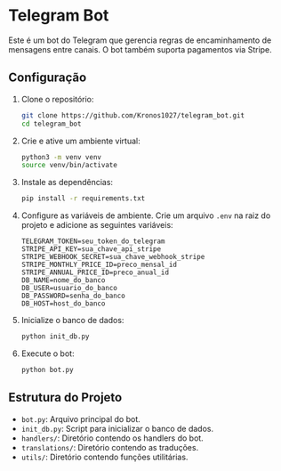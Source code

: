 # Telegram Bot

Este é um bot do Telegram que gerencia regras de encaminhamento de mensagens entre canais. O bot também suporta pagamentos via Stripe.

## Configuração

1. Clone o repositório:
   ```bash
   git clone https://github.com/Kronos1027/telegram_bot.git
   cd telegram_bot
   ```

2. Crie e ative um ambiente virtual:
   ```bash
   python3 -m venv venv
   source venv/bin/activate
   ```

3. Instale as dependências:
   ```bash
   pip install -r requirements.txt
   ```

4. Configure as variáveis de ambiente. Crie um arquivo `.env` na raiz do projeto e adicione as seguintes variáveis:
   ```env
   TELEGRAM_TOKEN=seu_token_do_telegram
   STRIPE_API_KEY=sua_chave_api_stripe
   STRIPE_WEBHOOK_SECRET=sua_chave_webhook_stripe
   STRIPE_MONTHLY_PRICE_ID=preco_mensal_id
   STRIPE_ANNUAL_PRICE_ID=preco_anual_id
   DB_NAME=nome_do_banco
   DB_USER=usuario_do_banco
   DB_PASSWORD=senha_do_banco
   DB_HOST=host_do_banco
   ```

5. Inicialize o banco de dados:
   ```bash
   python init_db.py
   ```

6. Execute o bot:
   ```bash
   python bot.py
   ```

## Estrutura do Projeto

- `bot.py`: Arquivo principal do bot.
- `init_db.py`: Script para inicializar o banco de dados.
- `handlers/`: Diretório contendo os handlers do bot.
- `translations/`: Diretório contendo as traduções.
- `utils/`: Diretório contendo funções utilitárias.
